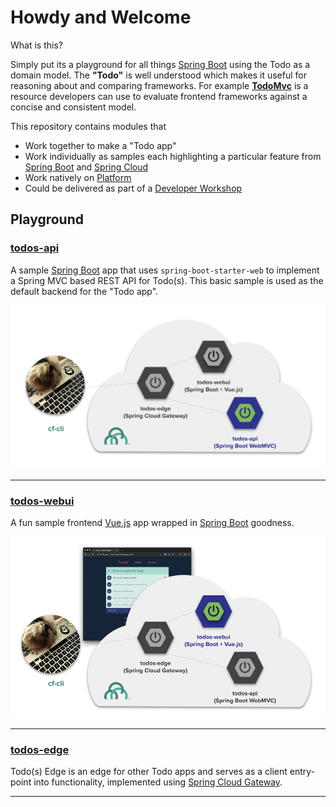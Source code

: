 # Howdy and Welcome

What is this?  

Simply put its a playground for all things [Spring Boot](http://spring.io/projects/spring-boot) using the Todo as a domain model. The **"Todo"** is well understood which makes it useful for reasoning about and comparing frameworks.  For example [**TodoMvc**](http://todomvc.com) is a resource developers can use to evaluate frontend frameworks against a concise and consistent model.

This repository contains modules that

* Work together to make a "Todo app"
* Work individually as samples each highlighting a particular feature from [Spring Boot](http://spring.io/projects/spring-boot) and [Spring Cloud](http://spring.io/projects/spring-cloud)
* Work natively on [Platform](https://pivotal.io/platform)
* Could be delivered as part of a [Developer Workshop](/todos-docs/docs/todos-workshop/README.md)

## Playground

### [__todos-api__](/todos-api)

A sample [Spring Boot](https://spring.io/projects/spring-boot) app that uses `spring-boot-starter-web` to implement a Spring MVC based REST API for Todo(s).  This basic sample is used as the default backend for the "Todo app".

![Todos API](todos-docs/docs/todos-workshop/img/todos-api-focus.png "Todos API Focus")

---

### [__todos-webui__](/todos-webui)

A fun sample frontend [Vue.js](https://vuejs.org/) app wrapped in [Spring Boot](https://spring.io/projects/spring-boot) goodness.

![Todos WebUI](todos-docs/docs/todos-workshop/img/todos-webui-focus.png "Todos WebUI Focus")

---

### [__todos-edge__](/todos-edge)

Todo(s) Edge is an edge for other Todo apps and serves as a client entry-point into functionality, implemented using [Spring Cloud Gateway](https://spring.io/projects/spring-cloud-gateway).

---
